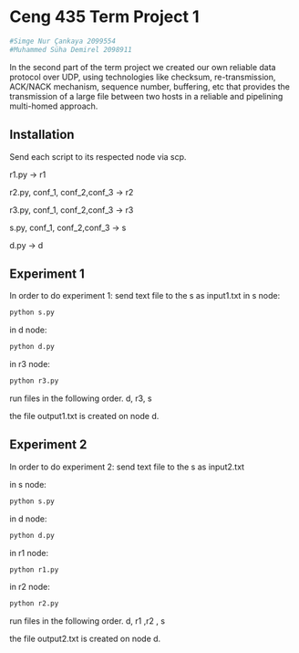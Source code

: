 # Ceng 435 Term Project 1
```python
#Simge Nur Çankaya 2099554
#Muhammed Süha Demirel 2098911

```
In the second part of the term project we created our own reliable data protocol over UDP, using technologies like checksum, re-transmission, ACK/NACK mechanism, sequence number, buffering, etc that provides the transmission of a large file between two hosts in a reliable and pipelining multi-homed approach.

## Installation
Send each script to its respected node via scp.

r1.py -> r1

r2.py, conf_1, conf_2,conf_3 -> r2

r3.py, conf_1, conf_2,conf_3 -> r3

s.py, conf_1, conf_2,conf_3 -> s

d.py  -> d


## Experiment 1

In order to do experiment 1:
send text file to the s as input1.txt
in s node: 
```bash
python s.py
```
in d node: 
```bash
python d.py
```
in r3 node: 
```bash
python r3.py
```
run files in the following order. d, r3, s

the file output1.txt is created on node d.

## Experiment 2
In order to do experiment 2:
send text file to the s as input2.txt

in s node: 
```bash
python s.py
```
in d node: 
```bash
python d.py
```
in r1 node: 
```bash
python r1.py
```
in r2 node: 
```bash
python r2.py
```
run files in the following order. d, r1 ,r2 , s

the file output2.txt is created on node d.

